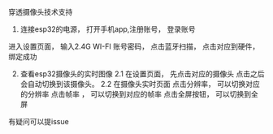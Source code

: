 穿透摄像头技术支持

1. 连接esp32的电源，
打开手机app,注册账号， 登录账号

进入设置页面， 输入2.4G WI-FI 账号密码， 点击蓝牙扫描， 点击对应到硬件， 绑定成功

2. 查看esp32摄像头的实时图像
2.1 在设置页面， 先点击对应的摄像头
点击之后会自动切换到该摄像头。
2.2 在摄像头实时页面
点击分辨率， 可以切换对应的分辨率
点击帧率 ， 可以切换到对应的帧率
点击全屏按钮， 可以切换到全屏

有疑问可以提issue
